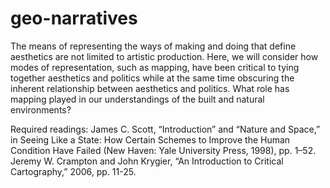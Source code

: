 # geo-narratives
 
The means of representing the ways of making and doing that define aesthetics are not limited to artistic production. Here, we will consider how modes of representation, such as mapping, have been critical to tying together aesthetics and politics while at the same time obscuring the inherent relationship between aesthetics and politics. What role has mapping played in our understandings of the built and natural environments?

Required readings:
James C. Scott, “Introduction” and “Nature and Space,” in Seeing Like a State: How Certain Schemes to Improve the Human Condition Have Failed (New Haven: Yale University Press, 1998), pp. 1–52.
Jeremy W. Crampton and John Krygier, “An Introduction to Critical Cartography,” 2006, pp. 11-25.
